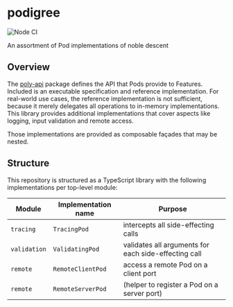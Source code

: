 # podigree

![Node CI](https://github.com/polypoly-eu/podigree/workflows/Node%20CI/badge.svg)

An assortment of Pod implementations of noble descent

## Overview

The [poly-api](https://github.com/polypoly-eu/poly-api) package defines the API that Pods provide to Features.
Included is an executable specification and reference implementation.
For real-world use cases, the reference implementation is not sufficient, because it merely delegates all operations to in-memory implementations.
This library provides additional implementations that cover aspects like logging, input validation and remote access.

Those implementations are provided as composable façades that may be nested.

## Structure

This repository is structured as a TypeScript library with the following implementations per top-level module:

| Module       | Implementation name | Purpose                                                                 |
| ------------ | ------------------- | ----------------------------------------------------------------------- |
| `tracing`    | `TracingPod`        | intercepts all side-effecting calls                                     |
| `validation` | `ValidatingPod`     | validates all arguments for each side-effecting call                    |
| `remote`     | `RemoteClientPod`   | access a remote Pod on a client port                                    |
| `remote`     | `RemoteServerPod`   | (helper to register a Pod on a server port)                             |
